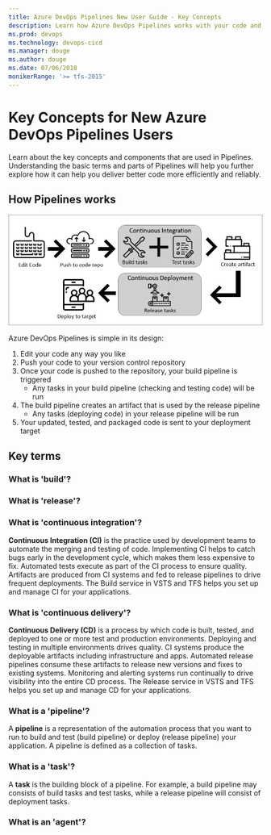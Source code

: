 ```yaml
---
title: Azure DevOps Pipelines New User Guide - Key Concepts
description: Learn how Azure DevOps Pipelines works with your code and tools to automate build and deploy, and the key concepts behind it.
ms.prod: devops
ms.technology: devops-cicd
ms.manager: douge
ms.author: douge
ms.date: 07/06/2018
monikerRange: '>= tfs-2015'
---
```


# Key Concepts for New Azure DevOps Pipelines Users

Learn about the key concepts and components that are used in Pipelines. Understanding the basic terms and parts of Pipelines will help you further explore how it can help you deliver better code more efficiently and reliably.

## How Pipelines works

![Pipelines into image](../_img/pipelines-image.png)

Azure DevOps Pipelines is simple in its design:

1. Edit your code any way you like
2. Push your code to your version control repository
3. Once your code is pushed to the repository, your build pipeline is triggered
    * Any tasks in your build pipeline (checking and testing code) will be run
4. The build pipeline creates an artifact that is used by the release pipeline
    * Any tasks (deploying code) in your release pipeline will be run
5. Your updated, tested, and packaged code is sent to your deployment target

## Key terms

### What is 'build'?

### What is 'release'?

### What is 'continuous integration'?

**Continuous Integration (CI)** is the practice used by development teams to automate the merging and testing of code. Implementing CI helps to catch bugs early in the development cycle, which makes them less expensive to fix. Automated tests execute as part of the CI process to ensure quality. Artifacts are produced from CI systems and fed to release pipelines to drive frequent deployments. The Build service in VSTS and TFS helps you set up and manage CI for your applications.

### What is 'continuous delivery'?

**Continuous Delivery (CD)** is a process by which code is built, tested, and deployed to one or more test and production environments. Deploying and testing in multiple environments drives quality. CI systems produce the deployable artifacts including infrastructure and apps. Automated release pipelines consume these artifacts to release new versions and fixes to existing systems. Monitoring and alerting systems run continually to drive visibility into the entire CD process. The Release service in VSTS and TFS helps you set up and manage CD for your applications.

### What is a 'pipeline'?

A **pipeline** is a representation of the automation process that you want to run to build and test (build pipeline) or deploy (release pipeline) your application. A pipeline is defined as a collection of tasks.

### What is a 'task'?

A **task** is the building block of a pipeline. For example, a build pipeline may consists of build tasks and test tasks, while a release pipeline will consist of deployment tasks.

### What is an 'agent'?








